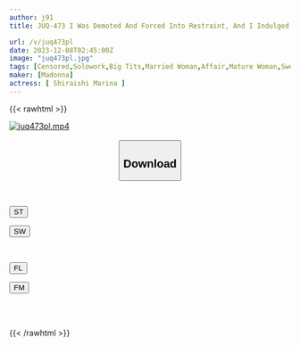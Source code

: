 ```yaml
---
author: j91
title: JUQ-473 I Was Demoted And Forced Into Restraint, And I Indulged In Sweaty Sexual Intercourse With A Soft-breasted Wife From The Countryside... Marina Shiraishi

url: /v/juq473pl
date: 2023-12-08T02:45:00Z
image: "juq473pl.jpg"
tags: [Censored,Solowork,Big Tits,Married Woman,Affair,Mature Woman,Sweat	 ]
maker: [Madonna]
actress: [ Shiraishi Marina ]
---
```



{{< rawhtml >}}

<div class="video" data-videoid="81Kw1r7y9Ji6bo">
    <a href="javascript:;">
        <img src="/v/juq473pl/juq473pl.jpg" width="WIDTH" height="HEIGHT" alt="juq473pl.mp4" loading="lazy">
    </a>
</div>

<script type="text/javascript" src="https://j91.asia/asset/on-demand-st.js"></script>

<br>
  <link rel="stylesheet" href="https://j91.asia/asset/bs5.css">
  
  <center>
  <button class="btn btn-primary" type="button" data-bs-toggle="collapse" data-bs-target=".multi-collapse" aria-expanded="false" aria-controls="multiCollapseExample1 multiCollapseExample2"><h2>Download</h2></button></center>
</p>
<div class="row">
  <div class="col">
    <div class="collapse multi-collapse" id="multiCollapseExample1">
      <div class="card card-body">
	      	      <br>
<div class="buttons">  
<p><a href="https://streamtape.to/v/81Kw1r7y9Ji6bo" target="_blank"><button class="btn-hover color-3"><i class="fa fa-download"></i> ST</button></a></p>
<p><a href="https://flaswish.com/82pc7h4yp6um" target="_blank"><button class="btn-hover color-2"><i class="fa fa-download"></i> SW</button></a></p></div>
    </div>
  </div>
</div>
  <div class="col">
    <div class="collapse multi-collapse" id="multiCollapseExample2">
      <div class="card card-body">
	      <br>
<div class="buttons">
<p><a href="javascript:;" target="_blank"><button class="btn-hover color-9"><i class="fa fa-download"></i> FL</button></a></p>
<p><a href="javascript:;" target="_blank"><button class="btn-hover color-8"><i class="fa fa-download"></i> FM</button></a></p></div>
<br><br>
      </div>
    </div>
  </div>
</div>

{{< /rawhtml >}}